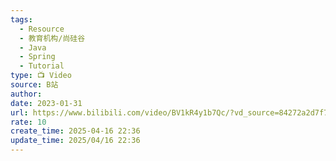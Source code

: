 ```yaml
---
tags:
  - Resource
  - 教育机构/尚硅谷
  - Java
  - Spring
  - Tutorial
type: 📺 Video
source: B站
author: 
date: 2023-01-31
url: https://www.bilibili.com/video/BV1kR4y1b7Qc/?vd_source=84272a2d7f72158b38778819be5bc6ad
rate: 10
create_time: 2025-04-16 22:36
update_time: 2025/04/16 22:36
---
```

